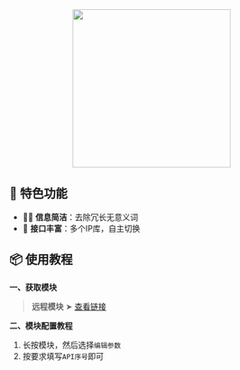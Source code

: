 <div align="center">
    
<img src="https://raw.githubusercontent.com/cc63/Surge/main/Module/Panel/IP-info/Moore/IP.png" width="280">

</div>

## 🌟 特色功能

- 🧑‍🎨 **信息简洁**：去除冗长无意义词
- 📱 **接口丰富**：多个IP库，自主切换

## 📦 使用教程

**一、获取模块**

> **远程模块** ➤ [查看链接](https://raw.githubusercontent.com/cc63/Surge/main/Module/Panel/IP-info/Moore/IP-info.sgmodule)


**二、模块配置教程**

1. 长按模块，然后选择`编辑参数`
2. 按要求填写`API序号`即可
